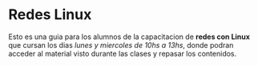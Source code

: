 # Redes Linux

Esto es una guia para los alumnos de la capacitacion de __redes con Linux__ que cursan los dias _lunes y miercoles de 10hs a 13hs_, donde podran acceder al material visto durante las clases y repasar los contenidos.
